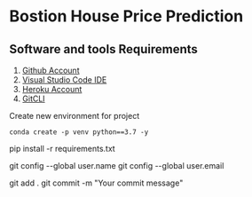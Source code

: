 # Bostion House Price Prediction

## Software and tools Requirements

1. [Github Account](https://github.com)
2. [Visual Studio Code IDE](https://code.visualstudio.com/)
3. [Heroku Account](https://www.heroku.com/)
4. [GitCLI](https://git-scm.com/downloads)

Create new environment for project

```
conda create -p venv python==3.7 -y
```

pip install -r requirements.txt


git config --global user.name
git config --global user.email

git add .
git commit -m "Your commit message"